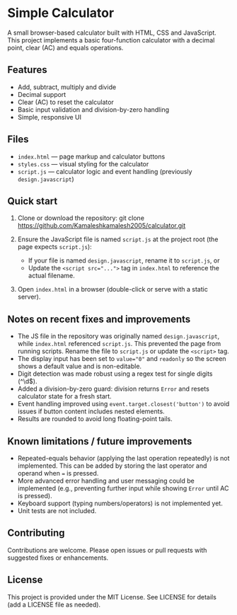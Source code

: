 # Simple Calculator

A small browser-based calculator built with HTML, CSS and JavaScript. This project implements a basic four-function calculator with a decimal point, clear (AC) and equals operations.

## Features
- Add, subtract, multiply and divide
- Decimal support
- Clear (AC) to reset the calculator
- Basic input validation and division-by-zero handling
- Simple, responsive UI

## Files
- `index.html` — page markup and calculator buttons
- `styles.css` — visual styling for the calculator
- `script.js` — calculator logic and event handling (previously `design.javascript`)

## Quick start

1. Clone or download the repository:
   git clone https://github.com/Kamaleshkamalesh2005/calculator.git

2. Ensure the JavaScript file is named `script.js` at the project root (the page expects `script.js`):
   - If your file is named `design.javascript`, rename it to `script.js`, or
   - Update the `<script src="...">` tag in `index.html` to reference the actual filename.

3. Open `index.html` in a browser (double-click or serve with a static server).

## Notes on recent fixes and improvements
- The JS file in the repository was originally named `design.javascript`, while `index.html` referenced `script.js`. This prevented the page from running scripts. Rename the file to `script.js` or update the `<script>` tag.
- The display input has been set to `value="0"` and `readonly` so the screen shows a default value and is non-editable.
- Digit detection was made robust using a regex test for single digits (^\d$).
- Added a division-by-zero guard: division returns `Error` and resets calculator state for a fresh start.
- Event handling improved using `event.target.closest('button')` to avoid issues if button content includes nested elements.
- Results are rounded to avoid long floating-point tails.

## Known limitations / future improvements
- Repeated-equals behavior (applying the last operation repeatedly) is not implemented. This can be added by storing the last operator and operand when `=` is pressed.
- More advanced error handling and user messaging could be implemented (e.g., preventing further input while showing `Error` until AC is pressed).
- Keyboard support (typing numbers/operators) is not implemented yet.
- Unit tests are not included.

## Contributing
Contributions are welcome. Please open issues or pull requests with suggested fixes or enhancements.

## License
This project is provided under the MIT License. See LICENSE for details (add a LICENSE file as needed).

